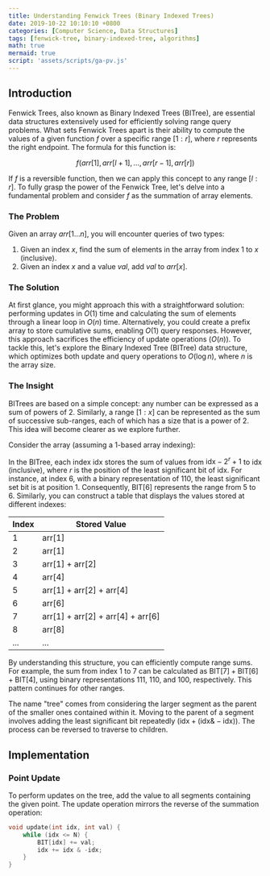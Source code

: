 ```yaml
---
title: Understanding Fenwick Trees (Binary Indexed Trees)
date: 2019-10-22 10:10:10 +0800
categories: [Computer Science, Data Structures]
tags: [fenwick-tree, binary-indexed-tree, algorithms]
math: true
mermaid: true
script: 'assets/scripts/ga-pv.js'
---
```


<script>{% include_relative assets/scripts/ga-pv.js %}</script>
<script>{% include_relative assets/scripts/newsletter.js %}</script>

## Introduction

Fenwick Trees, also known as Binary Indexed Trees (BITree), are essential data structures extensively used for efficiently solving range query problems. What sets Fenwick Trees apart is their ability to compute the values of a given function $f$ over a specific range $[1:r]$, where $r$ represents the right endpoint. The formula for this function is:

$$f(arr[1], arr[l+1], \ldots, arr[r-1], arr[r])$$

If $f$ is a reversible function, then we can apply this concept to any range $[l:r]$. To fully grasp the power of the Fenwick Tree, let's delve into a fundamental problem and consider $f$ as the summation of array elements.

### The Problem
Given an array $arr[1 \ldots n]$, you will encounter queries of two types:
1. Given an index $x$, find the sum of elements in the array from index 1 to $x$ (inclusive).
2. Given an index $x$ and a value $val$, add $val$ to $arr[x]$.

### The Solution
At first glance, you might approach this with a straightforward solution: performing updates in $O(1)$ time and calculating the sum of elements through a linear loop in $O(n)$ time. Alternatively, you could create a prefix array to store cumulative sums, enabling $O(1)$ query responses. However, this approach sacrifices the efficiency of update operations ($O(n)$). To tackle this, let's explore the Binary Indexed Tree (BITree) data structure, which optimizes both update and query operations to $O(\log n)$, where $n$ is the array size.

### The Insight
BITrees are based on a simple concept: any number can be expressed as a sum of powers of 2. Similarly, a range $[1:x]$ can be represented as the sum of successive sub-ranges, each of which has a size that is a power of 2. This idea will become clearer as we explore further.

Consider the array (assuming a 1-based array indexing):

In the BITree, each index $\text{idx}$ stores the sum of values from $\text{idx} - 2^r + 1$ to $\text{idx}$ (inclusive), where $r$ is the position of the least significant bit of $\text{idx}$. For instance, at index 6, with a binary representation of 110, the least significant set bit is at position 1. Consequently, $\text{BIT}[6]$ represents the range from 5 to 6. Similarly, you can construct a table that displays the values stored at different indexes:

| Index | Stored Value |
|-------|--------------|
| 1     | arr[1]       |
| 2     | arr[1]       |
| 3     | arr[1] + arr[2] |
| 4     | arr[4]       |
| 5     | arr[1] + arr[2] + arr[4] |
| 6     | arr[6]       |
| 7     | arr[1] + arr[2] + arr[4] + arr[6] |
| 8     | arr[8]       |
| ...   | ...          |

By understanding this structure, you can efficiently compute range sums. For example, the sum from index 1 to 7 can be calculated as $\text{BIT}[7] + \text{BIT}[6] + \text{BIT}[4]$, using binary representations 111, 110, and 100, respectively. This pattern continues for other ranges.

The name "tree" comes from considering the larger segment as the parent of the smaller ones contained within it. Moving to the parent of a segment involves adding the least significant bit repeatedly ($\text{idx} + (\text{idx} \& -\text{idx})$). The process can be reversed to traverse to children.

## Implementation

### Point Update

To perform updates on the tree, add the value to all segments containing the given point. The update operation mirrors the reverse of the summation operation:

```c++
void update(int idx, int val) {
    while (idx <= N) {
        BIT[idx] += val;
        idx += idx & -idx;
    }
}
```